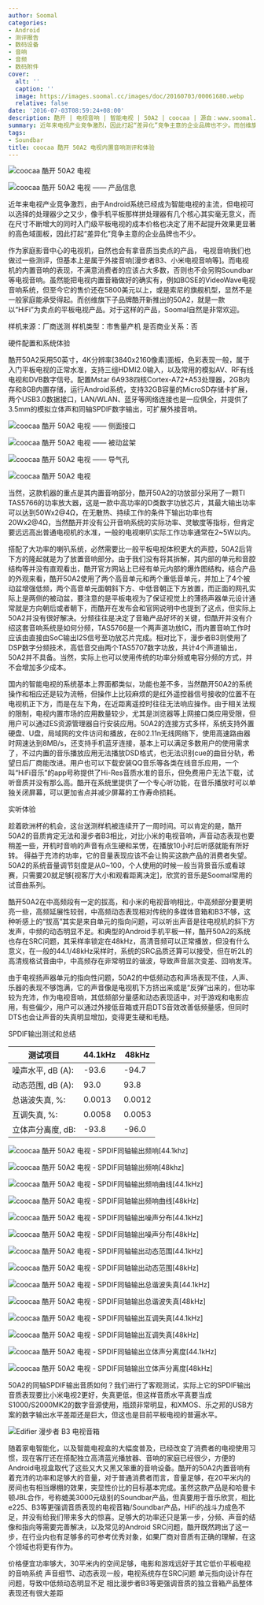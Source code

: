 ```yaml
---
author: Soomal
categories:
- Android
- 测评报告
- 数码设备
- 音响
- 音频
- 数码附件
cover:
  alt: ''
  caption: ''
  image: https://images.soomal.cc/images/doc/20160703/00061680.webp
  relative: false
date: '2016-07-03T08:59:24+08:00'
description: 酷开 | 电视音响 | 智能电视 | 50A2 | coocaa | 源自：www.soomal.com | 版权：原创 |  平均/总评分：10.00/50
summary: 近年来电视产业竞争激烈，因此打起“差异化”竞争主意的企业品牌也不少。而创维旗下子品牌酷开新推出的50A2，就是一款以“HiFi”为卖点的平板电视产品。对于这样的产品，Soomal自然是非常欢迎。这款平板电视的音响表现如何？
tags:
- Soundbar
title: coocaa 酷开 50A2 电视内置音响测评和体验
---
```


![coocaa 酷开 50A2 电视](https://images.soomal.cc/images/doc/20160703/00061674_01.webp)



![coocaa 酷开 50A2 电视 ―― 产品信息](https://images.soomal.cc/images/doc/20160703/00061675_01.webp)



近年来电视产业竞争激烈，由于Android系统已经成为智能电视的主流，但电视可以选择的处理器少之又少，像手机平板那样拼处理器有几个核心其实毫无意义，而在尺寸不断增大的同时入门级平板电视的成本价格也决定了用不起提升效果更显著的高色域面板，因此打起“差异化”竞争主意的企业品牌也不少。



作为家庭影音中心的电视机，自然也会有拿音质当卖点的产品， 电视音响我们也做过一些测评，但基本上是属于外接音响[漫步者B3、小米电视音响等]。而电视机的内置音响的表现，不满意消费者的应该占大多数，否则也不会另购Soundbar等电视音响。虽然能把电视内置音箱做好的确实有，例如BOSE的VideoWave电视音响系统，但至今它的售价还在5800美元以上，或是索尼的旗舰机型，显然不是一般家庭能承受得起。而创维旗下子品牌酷开新推出的50A2，就是一款以“HiFi”为卖点的平板电视产品。对于这样的产品，Soomal自然是非常欢迎。



样机来源：厂商送测
样机类型：市售量产机
是否商业关系：否



硬件配置和系统体验



酷开50A2采用50英寸，4K分辨率[3840x2160像素]面板，色彩表现一般，属于入门平板电视的正常水准，支持三组HDMI2.0输入，以及常用的模拟AV、RF有线电视和DVB数字信号。配置Mstar 6A938四核Cortex-A72+A53处理器，2GB内存和8GB内置存储，运行Android系统，支持32GB容量的MicroSD存储卡扩展，两个USB3.0数据接口，LAN/WLAN、蓝牙等网络连接也是一应俱全，并提供了3.5mm的模拟立体声和同轴SPDIF数字输出，可扩展外接音响。



![coocaa 酷开 50A2 电视 ―― 侧面接口](https://images.soomal.cc/images/doc/20160703/00061676_01.webp)



![coocaa 酷开 50A2 电视 ―― 被动盆架](https://images.soomal.cc/images/doc/20160703/00061677_01.webp)



![coocaa 酷开 50A2 电视 ―― 导气孔](https://images.soomal.cc/images/doc/20160703/00061678_01.webp)



![coocaa 酷开 50A2 电视](https://images.soomal.cc/images/doc/20160703/00061679_01.webp)



当然，这款机器的重点是其内置音响部分，酷开50A2的功放部分采用了一颗TI TAS5766的功率放大器，这是一款中高功率的D类数字功放芯片，其最大输出功率可以达到50Wx2@4Ω，在无散热、持续工作的条件下输出功率也有20Wx2@4Ω，当然酷开并没有公开音响系统的实际功率、灵敏度等指标，但肯定要远远高出普通电视机的水准，一般的电视喇叭实际工作功率通常在2~5W以内。



搭配了大功率的喇叭系统，必然需要比一般平板电视体积更大的声腔，50A2后背下方的隆起就是为了放置音响部分。由于我们没有将其拆解，其内部的单元和音腔结构等并没有直观看出，酷开官方网站上已经有单元内部的爆炸图结构，结合产品的外观来看，酷开50A2使用了两个高音单元和两个重低音单元，并加上了4个被动盆增强低频，两个高音单元面朝斜下方、中低音朝正下方放置，而正面的网孔实际上是两侧的被动盆，要注意的是平板电视为了保证视觉上的薄扬声器单元设计通常就是方向朝后或者朝下，而酷开在发布会和官网说明中也提到了这点，但实际上50A2并没有很好解决。分频往往是决定了音箱产品好坏的关键，但酷开并没有介绍这套音响系统是如何分频，TAS5766是一个两声道功放IC，而内置音响工作时应该由直接由SoC输出I2S信号至功放芯片完成。相对比下，漫步者B3则使用了DSP数字分频技术，高低音交由两个TAS5707数字功放，共计4个声道输出，50A2并不具备。当然，实际上也可以使用传统的功率分频或电容分频的方式，并不会增加多少成本。



国内的智能电视的系统基本上界面都类似，功能也差不多，当然酷开50A2的系统操作和相应还是较为流畅，但操作上比较麻烦的是红外遥控器信号接收的位置不在电视机正下方，而是在左下角，在近距离遥控时往往无法响应操作。由于相关法规的限制，电视内置市场的应用数量较少，尤其是浏览器等上网接口类应用受限，但用户可以通过ES资源管理器自行安装应用。50A2的连接方式多样，系统支持外置硬盘、U盘，局域网的文件访问和播放，在802.11n无线网络下，使用高速路由器时网速达到8MB/s，还支持手机蓝牙连接，基本上可以满足多数用户的使用需求了，不过内置的音乐播放应用无法播放DSD格式，也无法识别cue的曲目分轨，希望日后厂商能改进。用户也可以下载安装QQ音乐等各类在线音乐应用，一个叫“HiFi音乐”的app号称提供了Hi-Res音质水准的音乐，但免费用户无法下载，试听音质并没有那么高。酷开在系统里提供了一个专心听功能，在音乐播放时可以单独关闭屏幕，可以更加省点并减少屏幕的工作寿命损耗。



实听体验



趁着欧洲杯的机会，这台送测样机被连续开了一周时间。可以肯定的是，酷开50A2的音质肯定无法和漫步者B3相比，对比小米的电视音响，声音动态表现也要稍差一些，开机时音响的声音有点生硬和呆愣，在播放10小时后听感就能有所好转。  得益于充沛的功率，它的音量表现应该不会让购买这款产品的消费者失望。50A2的系统音量调节刻度是从0~100，个人使用的时候一般当背景音乐或看球赛，只需要20就足够[视客厅大小和观看距离决定]，欣赏的音乐是Soomal常用的试音曲系列。



酷开50A2在中高频段有一定的拔高，和小米的电视音响相比，中高频部分要更明亮一些，高频延展性较弱，中高频动态表现相对传统的多媒体音箱和B3不够，这种听感上的“拔高”其实是来自单元的指向问题，可以听出声音是往电视机的斜下方发声，中频的动态明显不足。和典型的Android手机平板一样，酷开50A2的系统也存在SRC问题，其采样率锁定在48kHz，高清音频可以正常播放，但没有什么意义，在一般的44.1/48kHz采样时，系统的SRC品质还算可以接受，但在听2L的高清规格试音曲中，中高频存在非常明显的谐波，导致声音层次变差、回响发浑。



由于电视扬声器单元的指向性问题，50A2的中低频动态和声场表现不佳，人声、乐器的表现不够饱满，它的声音像是电视机下方挤出来或是“反弹”出来的，但功率较为充沛，作为电视音响，其低频部分量感和动态表现适中，对于游戏和电影应用，有些偏少，用户可以通过外接低音箱或开启DTS音效改善低频量感，但同时DTS也会让声音的失真明显增加，变得更生硬和毛糙。



SPDIF输出测试和总结



| 测试项目 | 44.1kHz | 48kHz |
| --- | --- | --- |
| 噪声水平, dB (A): | -93.6 | -94.7 |
| 动态范围, dB (A): | 93.0 | 93.8 |
| 总谐波失真, %: | 0.0013 | 0.0012 |
| 互调失真, %: | 0.0058 | 0.0053 |
| 立体声分离度, dB: | -93.8 | -96.0 |



![coocaa 酷开 50A2 电视 - SPDIF同轴输出频响[44.1khz]](https://images.soomal.cc/images/doc/20160703/00061681_01.webp)



![coocaa 酷开 50A2 电视 - SPDIF同轴输出频响[48khz]](https://images.soomal.cc/images/doc/20160703/00061682_01.webp)



![coocaa 酷开 50A2 电视 - SPDIF同轴输出频响曲线[44.1kHz]](https://images.soomal.cc/images/doc/20160703/00061684_01.webp)



![coocaa 酷开 50A2 电视 - SPDIF同轴输出频响曲线[48kHz]](https://images.soomal.cc/images/doc/20160703/00061685_01.webp)



![coocaa 酷开 50A2 电视 - SPDIF同轴输出噪声分布[44.1kHz]](https://images.soomal.cc/images/doc/20160703/00061686_01.webp)



![coocaa 酷开 50A2 电视 - SPDIF同轴输出噪声分布[48kHz]](https://images.soomal.cc/images/doc/20160703/00061687_01.webp)



![coocaa 酷开 50A2 电视 - SPDIF同轴输出动态范围[44.1kHz]](https://images.soomal.cc/images/doc/20160703/00061688_01.webp)



![coocaa 酷开 50A2 电视 - SPDIF同轴输出动态范围[48kHz]](https://images.soomal.cc/images/doc/20160703/00061689_01.webp)



![coocaa 酷开 50A2 电视 - SPDIF同轴输出总谐波失真[44.1kHz]](https://images.soomal.cc/images/doc/20160703/00061690_01.webp)



![coocaa 酷开 50A2 电视 - SPDIF同轴输出总谐波失真[48kHz]](https://images.soomal.cc/images/doc/20160703/00061691_01.webp)



![coocaa 酷开 50A2 电视 - SPDIF同轴输出互调失真[44.1kHz]](https://images.soomal.cc/images/doc/20160703/00061692_01.webp)



![coocaa 酷开 50A2 电视 - SPDIF同轴输出互调失真[48kHz]](https://images.soomal.cc/images/doc/20160703/00061693_01.webp)



![coocaa 酷开 50A2 电视 - SPDIF同轴输出立体声分离度[44.1kHz]](https://images.soomal.cc/images/doc/20160703/00061694_01.webp)



![coocaa 酷开 50A2 电视 - SPDIF同轴输出立体声分离度[48kHz]](https://images.soomal.cc/images/doc/20160703/00061695_01.webp)



50A2的同轴SPDIF输出音质如何？我们进行了客观测试，实际上它的SPDIF输出音质表现要比小米电视2更好，失真更低，但这样音质水平真要当成S1000/S2000MK2的数字音源使用，瓶颈非常明显，和XMOS、乐之邦的USB方案的数字输出水平差距还是巨大，但这也是目前平板电视的普遍水平。



![Edifier 漫步者 B3 电视音箱](https://images.soomal.cc/images/doc/20150520/00051736.webp)



随着家电智能化，以及智能电视盒的大幅度普及，已经改变了消费者的电视使用习惯，现在客厅还在搭配独立高清蓝光播放器、音响的家庭已经很少，方便的Android电视盒取代了这些又大又黑又笨重的音响设备。酷开的50A2内置音响有着充沛的功率和足够大的音量，对于普通消费者而言，音量足够，在20平米内的房间也有相当爆棚的效果，突显性价比的目标基本完成。虽然这款产品是和哈曼卡顿JBL合作，号称媲美3000元级别的Soundbar产品，但真要用于音乐欣赏，相比e225、B3等更强调音质表现的电视音箱/Soundbar产品，HiFi的战斗力成色不足，并没有给我们带来多大的惊喜。足够大的功率还只是第一步，分频、声音的结像和指向等需要完善解决，以及常见的Android SRC问题，酷开既然跨出了这一步，在行业内也有足够多的可参考优秀对象，如果厂商对音质有正确的理解，在这个领域也将更有作为。



价格便宜功率够大，30平米内的空间足够，电影和游戏远好于其它低价平板电视的音响系统
声音细节、动态表现一般，电视系统存在SRC问题
单元指向设计存在问题，导致中低频动态明显不足
  相比漫步者B3等更强调音质的独立音箱产品整体表现还有很大差距